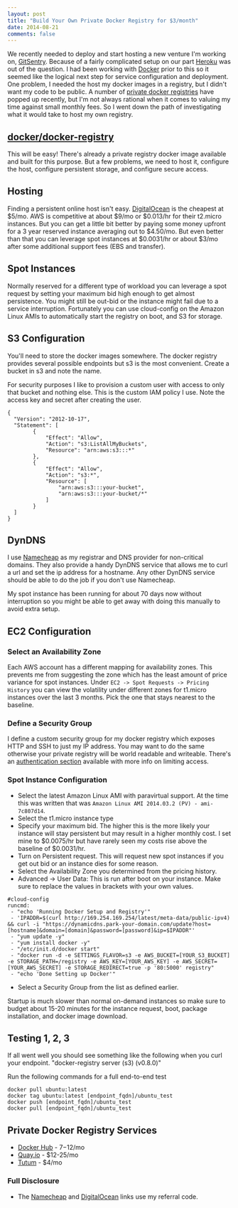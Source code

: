 ```yaml
---
layout: post
title: "Build Your Own Private Docker Registry for $3/month"
date: 2014-08-21
comments: false
---
```


We recently needed to deploy and start hosting a new venture I'm working on, [GitSentry](https://gitsentry.com). Because of a fairly complicated setup on our part [Heroku](https://www.heroku.com/) was out of the question. I had been working with [Docker](https://www.docker.com/) prior to this so it seemed like the logical next step for service configuration and deployment. One problem, I needed the host my docker images in a registry, but I didn't want my code to be public. A number of [private docker registries](#private-docker-registry-services) have popped up recently, but I'm not always rational when it comes to valuing my time against small monthly fees. So I went down the path of investigating what it would take to host my own registry.

[docker/docker-registry](https://github.com/docker/docker-registry)
----------------------

This will be easy! There's already a private registry docker image available and built for this purpose. But a few problems, we need to host it, configure the host, configure persistent storage, and configure secure access.

Hosting
-------

Finding a persistent online host isn't easy. [DigitalOcean](https://www.digitalocean.com/?refcode=e1808aec974e) is the cheapest at $5/mo. AWS is competitive at about $9/mo or $0.013/hr for their t2.micro instances. But you can get a little bit better by paying some money upfront for a 3 year reserved instance averaging out to $4.50/mo. But even better than that you can leverage spot instances at $0.0031/hr or about $3/mo after some additional support fees (EBS and transfer).

Spot Instances
--------------

Normally reserved for a different type of workload you can leverage a spot request by setting your maximum bid high enough to get almost persistence. You might still be out-bid or the instance might fail due to a service interruption. Fortunately you can use cloud-config on the Amazon Linux AMIs to automatically start the registry on boot, and S3 for storage.

S3 Configuration
----------------

You'll need to store the docker images somewhere. The docker registry provides several possible endpoints but s3 is the most convenient. Create a bucket in s3 and note the name.

For security purposes I like to provision a custom user with access to only that bucket and nothing else. This is the custom IAM policy I use. Note the access key and secret after creating the user.

```
{
  "Version": "2012-10-17",
  "Statement": [
        {
            "Effect": "Allow",
            "Action": "s3:ListAllMyBuckets",
            "Resource": "arn:aws:s3:::*"
        },
        {
            "Effect": "Allow",
            "Action": "s3:*",
            "Resource": [
                "arn:aws:s3:::your-bucket",
                "arn:aws:s3:::your-bucket/*"
            ]
        }
  ]
}
```

DynDNS
------

I use [Namecheap](http://www.namecheap.com/?aff=72667) as my registrar and DNS provider for non-critical domains. They also provide a handy DynDNS service that allows me to curl a url and set the ip address for a hostname. Any other DynDNS service should be able to do the job if you don't use Namecheap.

My spot instance has been running for about 70 days now without interruption so you might be able to get away with doing this manually to avoid extra setup.

EC2 Configuration
-----------------

### Select an Availability Zone
Each AWS account has a different mapping for availability zones. This prevents me from suggesting the zone which has the least amount of price variance for spot instances. Under ```EC2 -> Spot Requests -> Pricing History``` you can view the volatility under different zones for t1.micro instances over the last 3 months. Pick the one that stays nearest to the baseline.

### Define a Security Group

I define a custom security group for my docker registry which exposes HTTP and SSH to just my IP address. You may want to do the same otherwise your private registry will be world readable and writeable. There's an [authentication section](https://github.com/docker/docker-registry/#authentication-options) available with more info on limiting access.

### Spot Instance Configuration

* Select the latest Amazon Linux AMI with paravirtual support. At the time this was written that was ```Amazon Linux AMI 2014.03.2 (PV) - ami-7c807d14```.
* Select the t1.micro instance type
* Specify your maximum bid. The higher this is the more likely your instance will stay persistent but may result in a higher monthly cost. I set mine to $0.0075/hr but have rarely seen my costs rise above the baseline of $0.0031/hr.
* Turn on Persistent request. This will request new spot instances if you get out bid or an instance dies for some reason.
* Select the Availability Zone you determined from the pricing history.
* Advanced -> User Data: This is run after boot on your instance. Make sure to replace the values in brackets with your own values. 

```
#cloud-config
runcmd:
 - "echo 'Running Docker Setup and Registry'"
 - 'IPADDR=$(curl http://169.254.169.254/latest/meta-data/public-ipv4) && curl -i "https://dynamicdns.park-your-domain.com/update?host=[hostname]&domain=[domain]&password=[password]&ip=$IPADDR"'
 - "yum update -y"
 - "yum install docker -y"
 - "/etc/init.d/docker start"
 - "docker run -d -e SETTINGS_FLAVOR=s3 -e AWS_BUCKET=[YOUR_S3_BUCKET] -e STORAGE_PATH=/registry -e AWS_KEY=[YOUR_AWS_KEY] -e AWS_SECRET=[YOUR_AWS_SECRET] -e STORAGE_REDIRECT=true -p '80:5000' registry"
 - "echo 'Done Setting up Docker'"
```

* Select a Security Group from the list as defined earlier.

Startup is much slower than normal on-demand instances so make sure to budget about 15-20 minutes for the instance request, boot, package installation, and docker image download.

Testing 1, 2, 3
---------------
If all went well you should see something like the following when you curl your endpoint. "docker-registry server (s3) (v0.8.0)"

Run the following commands for a full end-to-end test

```
docker pull ubuntu:latest
docker tag ubuntu:latest [endpoint_fqdn]/ubuntu_test
docker push [endpoint_fqdn]/ubuntu_test
docker pull [endpoint_fqdn]/ubuntu_test
```

Private Docker Registry Services
--------------------------------

* [Docker Hub](https://registry.hub.docker.com/plans/) - $7-$12/mo
* [Quay.io](https://quay.io/plans/) - $12-25/mo
* [Tutum](https://www.tutum.co/pricing/) - $4/mo

### Full Disclosure
* The [Namecheap](http://www.namecheap.com/?aff=72667) and [DigitalOcean](https://www.digitalocean.com/?refcode=e1808aec974e) links use my referral code.
